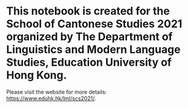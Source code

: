 # This notebook is created for the School of Cantonese Studies 2021 organized by The Department of Linguistics and Modern Language Studies, Education University of Hong Kong. 

Please visit the website for more details: https://www.eduhk.hk/lml/scs2021/.

